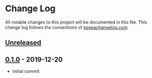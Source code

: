 # Change Log
All notable changes to this project will be documented in this file. This change log follows the conventions of [keepachangelog.com](http://keepachangelog.com/).

## [Unreleased]

## [0.1.0] - 2019-12-20
- Initial commit

[Unreleased]: https://github.com/gethop-dev/module.ragtime-wrapper/compare/v0.1.0...HEAD
[0.1.0]:  https://github.com/gethop-dev/module.ragtime-wrapper/releases/tag/v0.1.0

